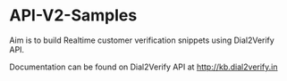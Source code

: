 API-V2-Samples
==============

Aim is to build Realtime customer verification snippets using Dial2Verify API.

Documentation can be found on Dial2Verify API at
http://kb.dial2verify.in  
